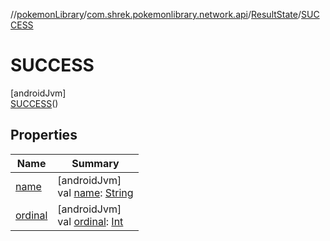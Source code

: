 //[pokemonLibrary](../../../../index.md)/[com.shrek.pokemonlibrary.network.api](../../index.md)/[ResultState](../index.md)/[SUCCESS](index.md)

# SUCCESS

[androidJvm]\
[SUCCESS](index.md)()

## Properties

| Name | Summary |
|---|---|
| [name](../-i-n_-p-r-o-g-r-e-s-s/index.md#-372974862%2FProperties%2F1643807906) | [androidJvm]<br>val [name](../-i-n_-p-r-o-g-r-e-s-s/index.md#-372974862%2FProperties%2F1643807906): [String](https://kotlinlang.org/api/latest/jvm/stdlib/kotlin/-string/index.html) |
| [ordinal](../-i-n_-p-r-o-g-r-e-s-s/index.md#-739389684%2FProperties%2F1643807906) | [androidJvm]<br>val [ordinal](../-i-n_-p-r-o-g-r-e-s-s/index.md#-739389684%2FProperties%2F1643807906): [Int](https://kotlinlang.org/api/latest/jvm/stdlib/kotlin/-int/index.html) |
